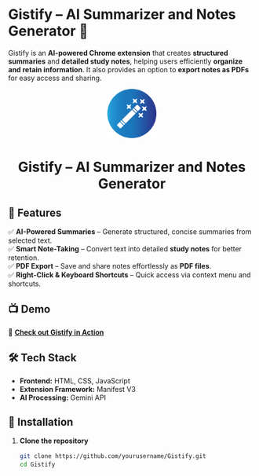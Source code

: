 # Gistify – AI Summarizer and Notes Generator 🚀  

Gistify is an **AI-powered Chrome extension** that creates **structured summaries** and **detailed study notes**, helping users efficiently **organize and retain information**. It also provides an option to **export notes as PDFs** for easy access and sharing.  

<p align="center">
  <img src="https://github.com/ilakkiyan-j/Gistify/blob/main/icon.png" alt="Gistify Logo" width="100">
</p>

<h1 align="center">Gistify – AI Summarizer and Notes Generator</h1>

## 🎯 Features  
✅ **AI-Powered Summaries** – Generate structured, concise summaries from selected text.  
✅ **Smart Note-Taking** – Convert text into detailed **study notes** for better retention.  
✅ **PDF Export** – Save and share notes effortlessly as **PDF files**.  
✅ **Right-Click & Keyboard Shortcuts** – Quick access via context menu and shortcuts.  

## 📺 Demo  
🔗 **[Check out Gistify in Action](https://www.linkedin.com/posts/ilakkiyan-j_excited-to-share-gistify-ai-summarizer-activity-7308490510044647425-JgKF?utm_source=share&utm_medium=member_desktop&rcm=ACoAAEHRonUBc52UFbhgr9SKwmDdAV7xMsPCd2I)**  

## 🛠 Tech Stack  
- **Frontend:** HTML, CSS, JavaScript  
- **Extension Framework:** Manifest V3  
- **AI Processing:** Gemini API  

## 🚀 Installation  
1. **Clone the repository**  
   ```bash
   git clone https://github.com/yourusername/Gistify.git
   cd Gistify

